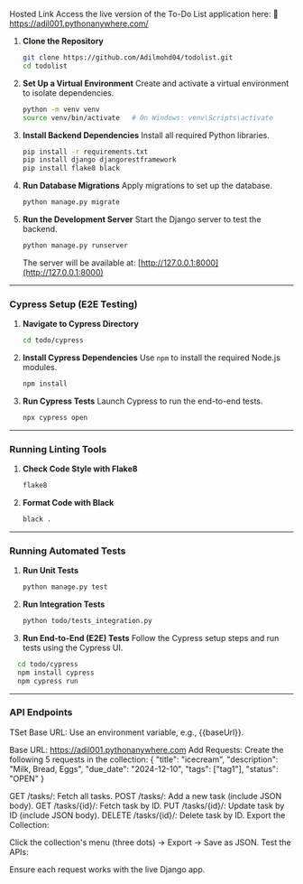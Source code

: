 Hosted Link
Access the live version of the To-Do List application here:
🔗 https://adil001.pythonanywhere.com/


1. **Clone the Repository**
   ```bash
   git clone https://github.com/Adilmohd04/todolist.git
   cd todolist
   ```

2. **Set Up a Virtual Environment**
   Create and activate a virtual environment to isolate dependencies.
   ```bash
   python -m venv venv
   source venv/bin/activate   # On Windows: venv\Scripts\activate
   ```

3. **Install Backend Dependencies**
   Install all required Python libraries.
   ```bash
   pip install -r requirements.txt
   pip install django djangorestframework
   pip install flake8 black

   ```

4. **Run Database Migrations**
   Apply migrations to set up the database.
   ```bash
   python manage.py migrate
   ```

5. **Run the Development Server**
   Start the Django server to test the backend.
   ```bash
   python manage.py runserver
   ```

   The server will be available at: [http://127.0.0.1:8000](http://127.0.0.1:8000)

---

### Cypress Setup (E2E Testing)

1. **Navigate to Cypress Directory**
   ```bash
   cd todo/cypress
   ```

2. **Install Cypress Dependencies**
   Use `npm` to install the required Node.js modules.
   ```bash
   npm install
   ```

3. **Run Cypress Tests**
   Launch Cypress to run the end-to-end tests.
   ```bash
   npx cypress open
   ```

---

### Running Linting Tools

1. **Check Code Style with Flake8**
   ```bash
   flake8
   ```

2. **Format Code with Black**
   ```bash
   black .
   ```

---

### Running Automated Tests

1. **Run Unit Tests**
   ```bash
   python manage.py test
   ```

2. **Run Integration Tests**
   ```bash
   python todo/tests_integration.py
   ```

3. **Run End-to-End (E2E) Tests**
   Follow the Cypress setup steps and run tests using the Cypress UI.
 ```bash
   cd todo/cypress
   npm install cypress
   npm cypress run
   ```
---

### API Endpoints
TSet Base URL: Use an environment variable, e.g., {{baseUrl}}.

Base URL: https://adil001.pythonanywhere.com
Add Requests: Create the following 5 requests in the collection:
{
  "title": "icecream",
  "description": "Milk, Bread, Eggs",
  "due_date": "2024-12-10",
  "tags": ["tag1"],
  "status": "OPEN"
}

GET /tasks/: Fetch all tasks.
POST /tasks/: Add a new task (include JSON body).
GET /tasks/{id}/: Fetch task by ID.
PUT /tasks/{id}/: Update task by ID (include JSON body).
DELETE /tasks/{id}/: Delete task by ID.
Export the Collection:

Click the collection's menu (three dots) → Export → Save as JSON.
Test the APIs:

Ensure each request works with the live Django app.

